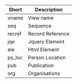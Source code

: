 | Short  | Description      |
|--------|------------------|
| vname  | View name        |
| seq    | Sequence         |
| recref | Record Reference |
| jqe    | Jquery Element   |
| ele    | Html Element     |
| ps_loc | Person Location  |
| pub    | Publication      |
| org    | Organisations    |
